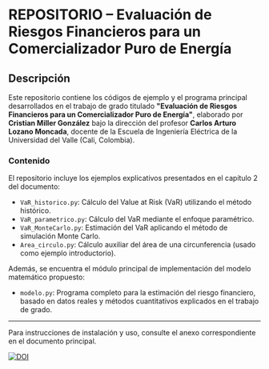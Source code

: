 # REPOSITORIO – Evaluación de Riesgos Financieros para un Comercializador Puro de Energía

## Descripción

Este repositorio contiene los códigos de ejemplo y el programa principal desarrollados en el trabajo de grado titulado **"Evaluación de Riesgos Financieros para un Comercializador Puro de Energía"**, elaborado por **Cristian Miller González** bajo la dirección del profesor **Carlos Arturo Lozano Moncada**, docente de la Escuela de Ingeniería Eléctrica de la Universidad del Valle (Cali, Colombia).

### Contenido

El repositorio incluye los ejemplos explicativos presentados en el capítulo 2 del documento:

- `VaR_historico.py`: Cálculo del Value at Risk (VaR) utilizando el método histórico.
- `VaR_parametrico.py`: Cálculo del VaR mediante el enfoque paramétrico.
- `VaR_MonteCarlo.py`: Estimación del VaR aplicando el método de simulación Monte Carlo.
- `Area_circulo.py`: Cálculo auxiliar del área de una circunferencia (usado como ejemplo introductorio).

Además, se encuentra el módulo principal de implementación del modelo matemático propuesto:

- `modelo.py`: Programa completo para la estimación del riesgo financiero, basado en datos reales y métodos cuantitativos explicados en el trabajo de grado.

---

Para instrucciones de instalación y uso, consulte el anexo correspondiente en el documento principal.

[![DOI](https://zenodo.org/badge/DOI/10.5281/zenodo.15597318.svg)](https://doi.org/10.5281/zenodo.15597318)
